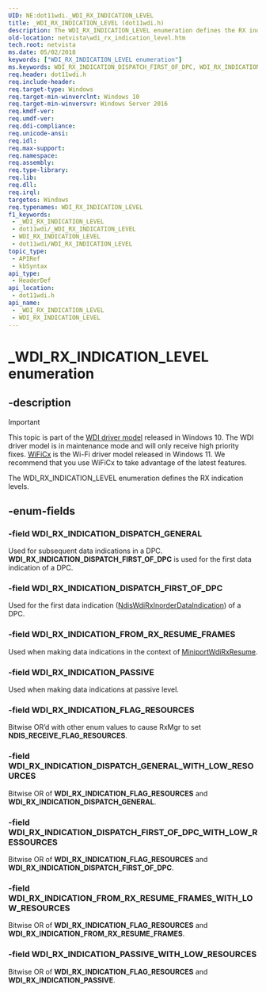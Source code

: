 ```yaml
---
UID: NE:dot11wdi._WDI_RX_INDICATION_LEVEL
title: _WDI_RX_INDICATION_LEVEL (dot11wdi.h)
description: The WDI_RX_INDICATION_LEVEL enumeration defines the RX indication levels.
old-location: netvista\wdi_rx_indication_level.htm
tech.root: netvista
ms.date: 05/02/2018
keywords: ["WDI_RX_INDICATION_LEVEL enumeration"]
ms.keywords: WDI_RX_INDICATION_DISPATCH_FIRST_OF_DPC, WDI_RX_INDICATION_DISPATCH_FIRST_OF_DPC_WITH_LOW_RESSOURCES, WDI_RX_INDICATION_DISPATCH_GENERAL, WDI_RX_INDICATION_DISPATCH_GENERAL_WITH_LOW_RESOURCES, WDI_RX_INDICATION_FLAG_RESOURCES, WDI_RX_INDICATION_FROM_RX_RESUME_FRAMES, WDI_RX_INDICATION_FROM_RX_RESUME_FRAMES_WITH_LOW_RESOURCES, WDI_RX_INDICATION_LEVEL, WDI_RX_INDICATION_LEVEL enumeration [Network Drivers Starting with Windows Vista], WDI_RX_INDICATION_PASSIVE, WDI_RX_INDICATION_PASSIVE_WITH_LOW_RESOURCES, _WDI_RX_INDICATION_LEVEL, dot11wdi/WDI_RX_INDICATION_DISPATCH_FIRST_OF_DPC, dot11wdi/WDI_RX_INDICATION_DISPATCH_FIRST_OF_DPC_WITH_LOW_RESSOURCES, dot11wdi/WDI_RX_INDICATION_DISPATCH_GENERAL, dot11wdi/WDI_RX_INDICATION_DISPATCH_GENERAL_WITH_LOW_RESOURCES, dot11wdi/WDI_RX_INDICATION_FLAG_RESOURCES, dot11wdi/WDI_RX_INDICATION_FROM_RX_RESUME_FRAMES, dot11wdi/WDI_RX_INDICATION_FROM_RX_RESUME_FRAMES_WITH_LOW_RESOURCES, dot11wdi/WDI_RX_INDICATION_LEVEL, dot11wdi/WDI_RX_INDICATION_PASSIVE, dot11wdi/WDI_RX_INDICATION_PASSIVE_WITH_LOW_RESOURCES, netvista.wdi_rx_indication_level, netvista.wifi_rx_indication_level
req.header: dot11wdi.h
req.include-header: 
req.target-type: Windows
req.target-min-winverclnt: Windows 10
req.target-min-winversvr: Windows Server 2016
req.kmdf-ver: 
req.umdf-ver: 
req.ddi-compliance: 
req.unicode-ansi: 
req.idl: 
req.max-support: 
req.namespace: 
req.assembly: 
req.type-library: 
req.lib: 
req.dll: 
req.irql: 
targetos: Windows
req.typenames: WDI_RX_INDICATION_LEVEL
f1_keywords:
 - _WDI_RX_INDICATION_LEVEL
 - dot11wdi/_WDI_RX_INDICATION_LEVEL
 - WDI_RX_INDICATION_LEVEL
 - dot11wdi/WDI_RX_INDICATION_LEVEL
topic_type:
 - APIRef
 - kbSyntax
api_type:
 - HeaderDef
api_location:
 - dot11wdi.h
api_name:
 - _WDI_RX_INDICATION_LEVEL
 - WDI_RX_INDICATION_LEVEL
---
```


# _WDI_RX_INDICATION_LEVEL enumeration


## -description

> [!IMPORTANT]
> This topic is part of the [WDI driver model](/windows-hardware/drivers/network/wdi-miniport-driver-design-guide) released in Windows 10. The WDI driver model is in maintenance mode and will only receive high priority fixes. [WiFiCx](/windows-hardware/drivers/netcx/wifi-wdf-class-extension-wificx) is the Wi-Fi driver model released in Windows 11. We recommend that you use WiFiCx to take advantage of the latest  features.

The WDI_RX_INDICATION_LEVEL enumeration defines the RX indication levels.

## -enum-fields

### -field WDI_RX_INDICATION_DISPATCH_GENERAL

Used for subsequent data indications in a DPC. <b>WDI_RX_INDICATION_DISPATCH_FIRST_OF_DPC</b> is used for the first data indication of a DPC.

### -field WDI_RX_INDICATION_DISPATCH_FIRST_OF_DPC

Used for the first data indication (<a href="/windows-hardware/drivers/ddi/dot11wdi/nc-dot11wdi-ndis_wdi_rx_inorder_data_ind">NdisWdiRxInorderDataIndication</a>) of a DPC.

### -field WDI_RX_INDICATION_FROM_RX_RESUME_FRAMES

Used when making data indications in the context of <a href="/windows-hardware/drivers/ddi/dot11wdi/nc-dot11wdi-miniport_wdi_rx_resume">MiniportWdiRxResume</a>.

### -field WDI_RX_INDICATION_PASSIVE

Used when making data indications at passive level.

### -field WDI_RX_INDICATION_FLAG_RESOURCES

Bitwise OR’d with other enum values to cause RxMgr to set <b>NDIS_RECEIVE_FLAG_RESOURCES</b>.

### -field WDI_RX_INDICATION_DISPATCH_GENERAL_WITH_LOW_RESOURCES

Bitwise OR of <b>WDI_RX_INDICATION_FLAG_RESOURCES</b> and <b>WDI_RX_INDICATION_DISPATCH_GENERAL</b>.

### -field WDI_RX_INDICATION_DISPATCH_FIRST_OF_DPC_WITH_LOW_RESSOURCES

Bitwise OR of <b>WDI_RX_INDICATION_FLAG_RESOURCES</b> and <b>WDI_RX_INDICATION_DISPATCH_FIRST_OF_DPC</b>.

### -field WDI_RX_INDICATION_FROM_RX_RESUME_FRAMES_WITH_LOW_RESOURCES

Bitwise OR of <b>WDI_RX_INDICATION_FLAG_RESOURCES</b> and <b>WDI_RX_INDICATION_FROM_RX_RESUME_FRAMES</b>.

### -field WDI_RX_INDICATION_PASSIVE_WITH_LOW_RESOURCES

Bitwise OR of <b>WDI_RX_INDICATION_FLAG_RESOURCES</b> and <b>WDI_RX_INDICATION_PASSIVE</b>.

